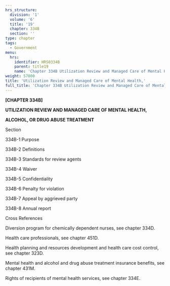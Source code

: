 ```yaml
---
hrs_structure:
  division: '1'
  volume: '6'
  title: '19'
  chapter: 334B
  section: ''
type: chapter
tags:
  - Government
menu:
  hrs:
    identifier: HRS0334B
    parent: title19
    name: 'Chapter 334B Utilization Review and Managed Care of Mental Health,'
weight: 57000
title: 'Utilization Review and Managed Care of Mental Health,'
full_title: 'Chapter 334B Utilization Review and Managed Care of Mental Health,'
---
```

**[CHAPTER 334B]**

**UTILIZATION REVIEW AND MANAGED CARE OF MENTAL HEALTH,**

**ALCOHOL, OR DRUG ABUSE TREATMENT**

Section

334B-1 Purpose

334B-2 Definitions

334B-3 Standards for review agents

334B-4 Waiver

334B-5 Confidentiality

334B-6 Penalty for violation

334B-7 Appeal by aggrieved party

334B-8 Annual report

Cross References

Diversion program for chemically dependent nurses, see chapter 334D.

Health care professionals, see chapter 451D.

Health planning and resources development and health care cost control, see chapter 323D.

Mental health and alcohol and drug abuse treatment insurance benefits, see chapter 431M.

Rights of recipients of mental health services, see chapter 334E.
